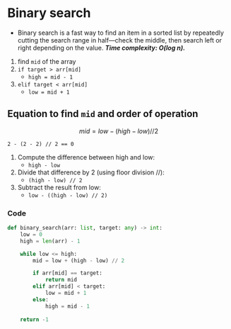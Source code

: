 # Binary search

- Binary search is a fast way to find an item in a sorted list by repeatedly cutting the search range in half—check the middle, then search left or right depending on the value. ***Time complexity: O(log n).***
1. find `mid` of the array
2. `if target > arr[mid]` 
    - `high = mid - 1`
3. `elif target < arr[mid]`
    - `low = mid + 1`

## Equation to find `mid` and order of operation

$$
mid = low - (high - low) // 2
$$


```2 - (2 - 2) // 2 == 0```

1. Compute the difference between high and low:
    - `high - low`
2. Divide that difference by 2 (using floor division //):
    - `(high - low) // 2`
3. Subtract the result from low:
    - `low - ((high - low) // 2)`

### Code

```python
def binary_search(arr: list, target: any) -> int:
    low = 0
    high = len(arr) - 1

    while low <= high:
        mid = low + (high - low) // 2

        if arr[mid] == target:
            return mid
        elif arr[mid] < target:
            low = mid + 1
        else:
            high = mid - 1
            
    return -1

```